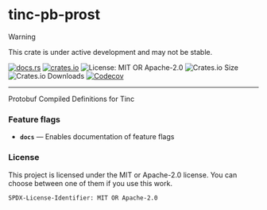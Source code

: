 <!-- sync-readme title [[ -->
# tinc-pb-prost
<!-- sync-readme ]] -->

> [!WARNING]  
> This crate is under active development and may not be stable.

<!-- sync-readme badge [[ -->
[![docs.rs](https://img.shields.io/docsrs/tinc-pb-prost/0.1.7.svg?logo=docs.rs&label=docs.rs&style=flat-square)](https://docs.rs/tinc-pb-prost/0.1.7)
[![crates.io](https://img.shields.io/badge/crates.io-v0.1.7-orange?style=flat-square&logo=rust&logoColor=white)](https://crates.io/crates/tinc-pb-prost/0.1.7)
![License: MIT OR Apache-2.0](https://img.shields.io/badge/license-MIT%20OR%20Apache--2.0-purple.svg?style=flat-square)
![Crates.io Size](https://img.shields.io/crates/size/tinc-pb-prost/0.1.7.svg?style=flat-square)
![Crates.io Downloads](https://img.shields.io/crates/dv/tinc-pb-prost/0.1.7.svg?&label=downloads&style=flat-square)
[![Codecov](https://img.shields.io/codecov/c/github/scufflecloud/scuffle.svg?label=codecov&logo=codecov&style=flat-square)](https://app.codecov.io/gh/scufflecloud/scuffle)
<!-- sync-readme ]] -->

---

<!-- sync-readme rustdoc [[ -->
Protobuf Compiled Definitions for Tinc

### Feature flags

* **`docs`** —  Enables documentation of feature flags

### License

This project is licensed under the MIT or Apache-2.0 license.
You can choose between one of them if you use this work.

`SPDX-License-Identifier: MIT OR Apache-2.0`
<!-- sync-readme ]] -->
